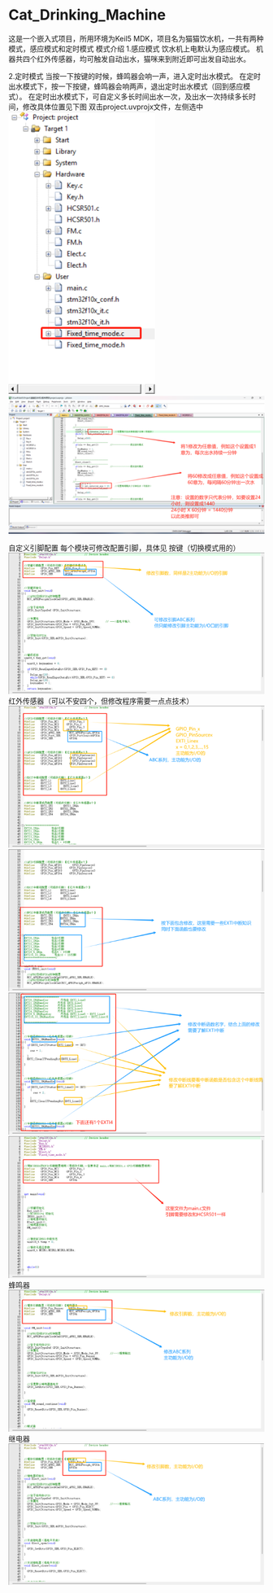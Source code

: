# Cat_Drinking_Machine
这是一个嵌入式项目，所用环境为Keil5 MDK，项目名为猫猫饮水机，一共有两种模式，感应模式和定时模式
模式介绍
1.感应模式
    饮水机上电默认为感应模式。
    机器共四个红外传感器，均可触发自动出水，猫咪来到附近即可出发自动出水。

2.定时模式
    当按一下按键的时候，蜂鸣器会响一声，进入定时出水模式。
    在定时出水模式下，按一下按键，蜂鸣器会响两声，退出定时出水模式（回到感应模式）。
    在定时出水模式下，可自定义多长时间出水一次，及出水一次持续多长时间，修改具体位置见下图
    双击project.uvprojx文件，左侧选中
    ![image](https://github.com/qi-ling-er/Cat_Drinking_Machine/blob/main/Picture/%E5%AE%9A%E6%97%B6%E6%A8%A1%E5%BC%8F1.png)
    ![image](https://github.com/qi-ling-er/Cat_Drinking_Machine/blob/main/Picture/%E5%AE%9A%E6%97%B6%E6%A8%A1%E5%BC%8F2.png)

自定义引脚配置
每个模块可修改配置引脚，具体见
    按键（切换模式用的）
    ![image](https://github.com/qi-ling-er/Cat_Drinking_Machine/blob/main/Picture/%E6%8C%89%E9%94%AE1.png)
    红外传感器（可以不安四个，但修改程序需要一点点技术）
    ![image](https://github.com/qi-ling-er/Cat_Drinking_Machine/blob/main/Picture/%E7%BA%A2%E5%A4%961.png)
    ![image](https://github.com/qi-ling-er/Cat_Drinking_Machine/blob/main/Picture/%E7%BA%A2%E5%A4%962.png)
    ![image](https://github.com/qi-ling-er/Cat_Drinking_Machine/blob/main/Picture/%E7%BA%A2%E5%A4%963.png)
    ![image](https://github.com/qi-ling-er/Cat_Drinking_Machine/blob/main/Picture/%E7%BA%A2%E5%A4%964.png)
    蜂鸣器
    ![image](https://github.com/qi-ling-er/Cat_Drinking_Machine/blob/main/Picture/%E8%9C%82%E9%B8%A3%E5%99%A81.png)
    继电器
    ![image](https://github.com/qi-ling-er/Cat_Drinking_Machine/blob/main/Picture/%E7%BB%A7%E7%94%B5%E5%99%A81.png)
    
